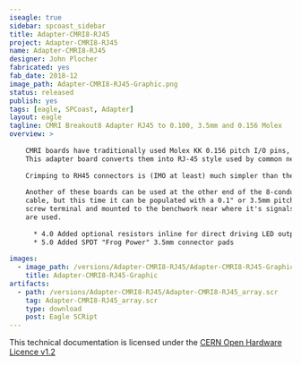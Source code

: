 ```yaml
---
iseagle: true
sidebar: spcoast_sidebar
title: Adapter-CMRI8-RJ45
project: Adapter-CMRI8-RJ45
name: Adapter-CMRI8-RJ45
designer: John Plocher
fabricated: yes
fab_date: 2018-12
image_path: Adapter-CMRI8-RJ45-Graphic.png
status: released
publish: yes
tags: [eagle, SPCoast, Adapter]
layout: eagle
tagline: CMRI Breakout8 Adapter RJ45 to 0.100, 3.5mm and 0.156 Molex
overview: >
    
    CMRI boards have traditionally used Molex KK 0.156 pitch I/O pins, which required crimping matching connectors onto layout wiring.
    This adapter board converts them into RJ-45 style used by common network cables.
    
    Crimping to RH45 connectors is (IMO at least) much simpler than the alternative.
    
    Another of these boards can be used at the other end of the 8-conductor
    cable, but this time it can be populated with a 0.1" or 3.5mm pitch
    screw terminal and mounted to the benchwork near where it's signals
    are used.
    
      * 4.0 Added optional resistors inline for direct driving LED outputs with a default (cuttable) link for use as inputs...
      * 5.0 Added SPDT "Frog Power" 3.5mm connector pads
    
images:
  - image_path: /versions/Adapter-CMRI8-RJ45/Adapter-CMRI8-RJ45-Graphic.png
    title: Adapter-CMRI8-RJ45-Graphic
artifacts:
  - path: /versions/Adapter-CMRI8-RJ45/Adapter-CMRI8-RJ45_array.scr
    tag: Adapter-CMRI8-RJ45_array.scr
    type: download
    post: Eagle SCRipt
---
```



This technical documentation is licensed under the [CERN Open Hardware Licence v1.2](http://www.ohwr.org/attachments/2388/cern_ohl_v_1_2.txt)
